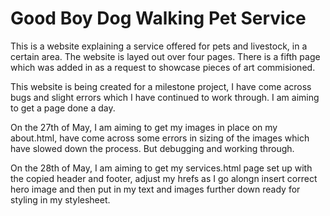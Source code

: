 <h1>Good Boy Dog Walking Pet Service</h1>
<p>This is a website explaining a service offered for pets and livestock, in a certain area. The website is layed out over four pages. There is a fifth page which was added in as a request to showcase pieces of art commisioned.</p>
<p>This website is being created for a milestone project, I have come across bugs and slight errors which I have continued to work through. I am aiming to get a page done a day.</p>
<p>On the 27th of May, I am aiming to get my images in place on my about.html, have come across some errors in sizing of the images which have slowed down the process. But debugging and working through.</p>
<p>On the 28th of May, I am aiming to get my services.html page set up with the copied header and footer, adjust my hrefs as I go alongn insert correct hero image and then put in my text and images further down ready for styling in my stylesheet.</p>
